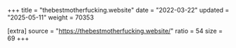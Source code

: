 +++
title = "thebestmotherfucking.website"
date = "2022-03-22"
updated = "2025-05-11"
weight = 70353

[extra]
source = "https://thebestmotherfucking.website/"
ratio = 54
size = 69
+++
